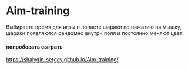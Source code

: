 # Aim-training

Выбираете время для игры и лопаете шарики по нажатию на мышку, шарики появляются рандомно внутри поля и постоянно меняют цвет

#### попробовать сыграть


https://shalygin-sergey.github.io/Aim-training/

